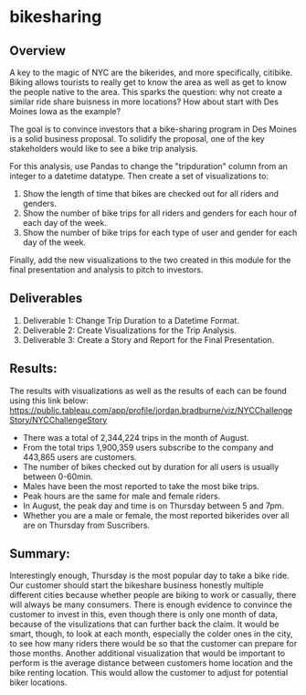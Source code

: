 # bikesharing

## Overview
A key to the magic of NYC are the bikerides, and more specifically, citibike. Biking allows tourists to really get to know the area as well as get to know the people native to the area. This sparks the question: why not create a similar ride share buisness in more locations? How about start with Des Moines Iowa as the example?

The goal is to convince investors that a bike-sharing program in Des Moines is a solid business proposal. To solidify the proposal, one of the key stakeholders would like to see a bike trip analysis.

For this analysis, use Pandas to change the "tripduration" column from an integer to a datetime datatype. Then create a set of visualizations to:
1. Show the length of time that bikes are checked out for all riders and genders.
2. Show the number of bike trips for all riders and genders for each hour of each day of the week.
3. Show the number of bike trips for each type of user and gender for each day of the week.

Finally, add the new visualizations to the two created in this module for the final presentation and analysis to pitch to investors.

## Deliverables

1. Deliverable 1: Change Trip Duration to a Datetime Format.
2. Deliverable 2: Create Visualizations for the Trip Analysis.
3. Deliverable 3: Create a Story and Report for the Final Presentation.

## Results: 
The results with visualizations as well as the results of each can be found using this link below:
https://public.tableau.com/app/profile/jordan.bradburne/viz/NYCChallengeStory/NYCChallengeStory

* There was a total of 2,344,224 trips in the month of August.
* From the total trips 1,900,359 users subscribe to the company and 443,865 users are customers.
* The number of bikes checked out by duration for all users is usually between 0-60min.
*  Males have been the most reported to take the most bike trips.
* Peak hours are the same for male and female riders.
* In August, the peak day and time is on Thursday between 5 and 7pm.
* Whether you are a male or female, the most reported bikerides over all are on Thursday from Suscribers.

## Summary: 
Interestingly enough, Thursday is the most popular day to take a bike ride. Our customer should start the bikeshare business honestly multiple different cities because whether people are biking to work or casually, there will always be many consumers. There is enough evidence to convince the customer to invest in this, even though there is only one month of data, because of the visulizations that can further back the claim. It would be smart, though, to look at each month, especially the colder ones in the city, to see how many riders there would be so that the customer can prepare for those months. Another additional visualization that would be important to perform is the average distance between customers home location and the bike renting location. This would allow the customer to adjust for potential biker locations.
